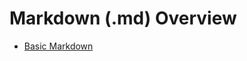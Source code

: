 # Markdown (.md) Overview
* [Basic Markdown](https://guides.github.com/features/mastering-markdown/)
